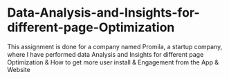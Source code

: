 # Data-Analysis-and-Insights-for-different-page-Optimization
This assignment is done for a company named Promila, a startup company, where I have performed data Analysis and Insights for diﬀerent page Optimization &amp; How to get more user install &amp; Engagement from the App &amp; Website
